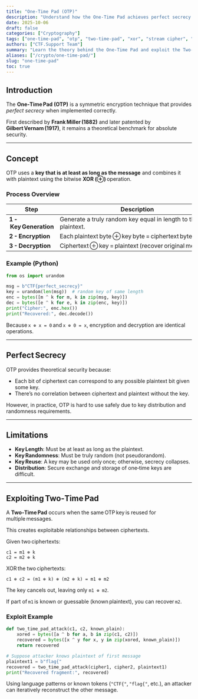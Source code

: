 ```yaml
---
title: "One‑Time Pad (OTP)"
description: "Understand how the One‑Time Pad achieves perfect secrecy and why key reuse (Two‑Time Pad) compromises security in CTF challenges."
date: 2025-10-06
draft: false
categories: ["Cryptography"]
tags: ["one‑time‑pad", "otp", "two‑time‑pad", "xor", "stream cipher", "ctf", "cryptanalysis"]
authors: ["CTF.Support Team"]
summary: "Learn the theory behind the One‑Time Pad and exploit the Two‑Time Pad weakness when keys are reused — a common symmetric vulnerability in CTF crypto challenges."
aliases: ["/crypto/one-time-pad/"]
slug: "one-time-pad"
toc: true
---
```


## Introduction

The **One‑Time Pad (OTP)** is a symmetric encryption technique that provides *perfect secrecy* when implemented correctly.

First described by **Frank Miller (1882)** and later patented by **Gilbert Vernam (1917)**, it remains a theoretical benchmark for absolute security.

---

## Concept

OTP uses a **key that is at least as long as the message** and combines it with plaintext using the bitwise **XOR (⊕)** operation.

### Process Overview

| Step                   | Description                                                   |
|------------------------|---------------------------------------------------------------|
| **1 - Key Generation** | Generate a truly random key equal in length to the plaintext. |
| **2 - Encryption**     | Each plaintext byte ⊕ key byte = ciphertext byte.             |
| **3 - Decryption**     | Ciphertext ⊕ key = plaintext (recover original message).      |

### Example (Python)

```python
from os import urandom

msg = b"CTF{perfect_secrecy}"
key = urandom(len(msg))  # random key of same length
enc = bytes([m ^ k for m, k in zip(msg, key)])
dec = bytes([e ^ k for e, k in zip(enc, key)])
print("Cipher:", enc.hex())
print("Recovered:", dec.decode())
```

Because `x ⊕ x = 0` and `x ⊕ 0 = x`, encryption and decryption are identical operations.

---

## Perfect Secrecy

OTP provides theoretical security because:

- Each bit of ciphertext can correspond to any possible plaintext bit given some key.
- There’s no correlation between ciphertext and plaintext without the key.

However, in practice, OTP is hard to use safely due to key distribution and randomness requirements.

---

## Limitations

- **Key Length**: Must be at least as long as the plaintext.
- **Key Randomness**: Must be truly random (not pseudorandom).
- **Key Reuse**: A key may be used only once; otherwise, secrecy collapses.
- **Distribution**: Secure exchange and storage of one‑time keys are difficult.

---

## Exploiting Two‑Time Pad

A **Two‑Time Pad** occurs when the same OTP key is reused for multiple messages.

This creates exploitable relationships between ciphertexts.

Given two ciphertexts:

```text
c1 = m1 ⊕ k
c2 = m2 ⊕ k
```

XOR the two ciphertexts:

```text
c1 ⊕ c2 = (m1 ⊕ k) ⊕ (m2 ⊕ k) = m1 ⊕ m2
```

The key cancels out, leaving only `m1 ⊕ m2`.

If part of `m1` is known or guessable (known plaintext), you can recover `m2`.

### Exploit Example

```python
def two_time_pad_attack(c1, c2, known_plain):
    xored = bytes([a ^ b for a, b in zip(c1, c2)])
    recovered = bytes([x ^ y for x, y in zip(xored, known_plain)])
    return recovered

# Suppose attacker knows plaintext of first message
plaintext1 = b"flag{"
recovered = two_time_pad_attack(cipher1, cipher2, plaintext1)
print("Recovered fragment:", recovered)
```

Using language patterns or known tokens (`"CTF{"`, `"flag{"`, etc.), an attacker can iteratively reconstruct the other message.
